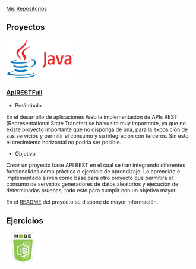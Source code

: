 [Mis Repositorios](https://github.com/isortegah?tab=repositories)

## Proyectos
![](./imgs/java.png) 
### [ApiRESTFull](https://github.com/isortegah/apirest-full)
* Preámbulo  

En el desarrollo de aplicaciones Web la implementación de APIs
REST (Representational State Transfer) se ha vuelto muy importante, ya que no existe proyecto importante que no disponga de una, para la exposición de sus servicios y permitir el consumo y su integración con terceros. Sin esto, el crecimiento horizontal no podria ser posible.
* Objetivo  

Crear un proyecto base API REST en el cual se iran integrando diferentes funcionalides como práctica o ejercicio de aprendizaje. Lo aprendido e implementado sirven como base para otro proyecto que permitira el consumo de servicios generadores de datos aleatorios y ejecución de determinadas pruebas, todo esto para cumplir con un objetivo mayor.

En el [README](https://github.com/isortegah/apirest-full) del proyecto se dispone de mayor información.

## Ejercicios

![](./imgs/nodejs.png)